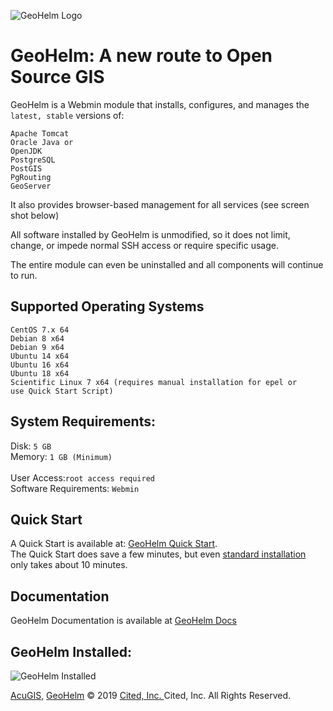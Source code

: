 ![GeoHelm Logo](https://geohelm.org/img/geohelm-logo.png)
# GeoHelm: A new route to Open Source GIS

GeoHelm is a Webmin module that installs, configures, and manages the <code>latest, stable</code> versions of:

<code>Apache Tomcat</code><br />
<code>Oracle Java or OpenJDK</code><br />
<code>PostgreSQL</code><br />
<code>PostGIS</code><br />
<code>PgRouting</code><br />
<code>GeoServer</code><br />

It also provides browser-based management for all services (see screen shot below)

All software installed by GeoHelm is unmodified, so it does not limit, change, or impede normal SSH access or require specific usage.  <br />

The entire module can even be uninstalled and all components will continue to run.<br />



## Supported Operating Systems <br/>
		
<code>CentOS 7.x 64</code><br />
<code>Debian 8 x64</code><br />
<code>Debian 9 x64</code><br />
<code>Ubuntu 14 x64</code><br />
<code>Ubuntu 16 x64</code><br />
<code>Ubuntu 18 x64</code><br />
<code>Scientific Linux 7 x64 (requires manual installation for epel or use Quick Start Script)</code><br />

## System Requirements: <br />
Disk: <code>5 GB</code><br />
Memory: <code>1 GB (Minimum) </code><br /> 
User Access:<code>root access required</code><br />
Software Requirements: <code>Webmin</code><br />

## Quick Start
A Quick Start is available at: [GeoHelm Quick Start](https://geohelm.org/quick-start.html). <br /> 
The Quick Start does save a few minutes, but even <a href="https://geohelm.org/install/">standard installation</a>  only takes about 10 minutes. 

## Documentation
GeoHelm Documentation is available at [GeoHelm Docs](https://geohelm.org/)
		
## GeoHelm Installed:


![GeoHelm Installed](https://geohelm.org/img/software-images/GeoHelmDashBoard.gif)

[AcuGIS](https://www.acugis.com/), [GeoHelm](https://geohelm.org) &copy; 2019 [Cited, Inc. ](https://www.citedcorp.com)Cited, Inc. All Rights Reserved.

